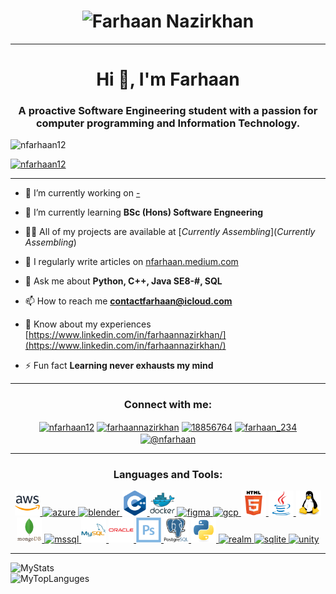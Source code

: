 <h1 align="center">
  <img src="https://github.com/nfarhaan12/nfarhaan12/blob/main/name.svg" alt="Farhaan Nazirkhan" />
</h1>

-----------------------------------------------------------------------------------------------------------------------------------------------------------------------

<h1 align="center">Hi 👋, I'm Farhaan</h1>
<h3 align="center">A proactive Software Engineering student with a passion for computer programming and Information Technology.</h3>

<p align="left"> <img src="https://komarev.com/ghpvc/?username=nfarhaan12&label=Profile%20views&color=0e75b6&style=flat" alt="nfarhaan12" /> </p>

<p align="left"> <a href="https://twitter.com/nfarhaan12" target="blank"><img src="https://img.shields.io/twitter/follow/nfarhaan12?logo=twitter&style=for-the-badge" alt="nfarhaan12" /></a> </p>

-----------------------------------------------------------------------------------------------------------------------------------------------------------------------

- 🔭 I’m currently working on [-](-)

- 🌱 I’m currently learning **BSc (Hons) Software Engneering**

- 👨‍💻 All of my projects are available at [*Currently Assembling*](*Currently Assembling*)

- 📝 I regularly write articles on [nfarhaan.medium.com](nfarhaan.medium.com)

- 💬 Ask me about **Python, C++, Java SE8-#, SQL**

- 📫 How to reach me **contactfarhaan@icloud.com**

- 📄 Know about my experiences [https://www.linkedin.com/in/farhaannazirkhan/](https://www.linkedin.com/in/farhaannazirkhan/)

- ⚡ Fun fact **Learning never exhausts my mind**

-----------------------------------------------------------------------------------------------------------------------------------------------------------------------

<h3 align="center">Connect with me:</h3>
<p align="center">
<a href="https://twitter.com/nfarhaan12" target="blank"><img align="center" src="https://raw.githubusercontent.com/rahuldkjain/github-profile-readme-generator/master/src/images/icons/Social/twitter.svg" alt="nfarhaan12" height="30" width="40" /></a>
<a href="https://linkedin.com/in/farhaannazirkhan" target="blank"><img align="center" src="https://raw.githubusercontent.com/rahuldkjain/github-profile-readme-generator/master/src/images/icons/Social/linked-in-alt.svg" alt="farhaannazirkhan" height="30" width="40" /></a>
<a href="https://stackoverflow.com/users/18856764" target="blank"><img align="center" src="https://raw.githubusercontent.com/rahuldkjain/github-profile-readme-generator/master/src/images/icons/Social/stack-overflow.svg" alt="18856764" height="30" width="40" /></a>
<a href="https://instagram.com/farhaan_234" target="blank"><img align="center" src="https://raw.githubusercontent.com/rahuldkjain/github-profile-readme-generator/master/src/images/icons/Social/instagram.svg" alt="farhaan_234" height="30" width="40" /></a>
<a href="https://medium.com/@nfarhaan" target="blank"><img align="center" src="https://raw.githubusercontent.com/rahuldkjain/github-profile-readme-generator/master/src/images/icons/Social/medium.svg" alt="@nfarhaan" height="30" width="40" /></a>
</p>

-----------------------------------------------------------------------------------------------------------------------------------------------------------------------

<h3 align="center">Languages and Tools:</h3>
<p align="center"> <a href="https://aws.amazon.com" target="_blank" rel="noreferrer"> <img src="https://raw.githubusercontent.com/devicons/devicon/master/icons/amazonwebservices/amazonwebservices-original-wordmark.svg" alt="aws" width="40" height="40"/> </a> <a href="https://azure.microsoft.com/en-in/" target="_blank" rel="noreferrer"> <img src="https://www.vectorlogo.zone/logos/microsoft_azure/microsoft_azure-icon.svg" alt="azure" width="40" height="40"/> </a> <a href="https://www.blender.org/" target="_blank" rel="noreferrer"> <img src="https://download.blender.org/branding/community/blender_community_badge_white.svg" alt="blender" width="40" height="40"/> </a> <a href="https://www.w3schools.com/cpp/" target="_blank" rel="noreferrer"> <img src="https://raw.githubusercontent.com/devicons/devicon/master/icons/cplusplus/cplusplus-original.svg" alt="cplusplus" width="40" height="40"/> </a> <a href="https://www.docker.com/" target="_blank" rel="noreferrer"> <img src="https://raw.githubusercontent.com/devicons/devicon/master/icons/docker/docker-original-wordmark.svg" alt="docker" width="40" height="40"/> </a> <a href="https://www.figma.com/" target="_blank" rel="noreferrer"> <img src="https://www.vectorlogo.zone/logos/figma/figma-icon.svg" alt="figma" width="40" height="40"/> </a> <a href="https://cloud.google.com" target="_blank" rel="noreferrer"> <img src="https://www.vectorlogo.zone/logos/google_cloud/google_cloud-icon.svg" alt="gcp" width="40" height="40"/> </a> <a href="https://www.w3.org/html/" target="_blank" rel="noreferrer"> <img src="https://raw.githubusercontent.com/devicons/devicon/master/icons/html5/html5-original-wordmark.svg" alt="html5" width="40" height="40"/> </a> <a href="https://www.java.com" target="_blank" rel="noreferrer"> <img src="https://raw.githubusercontent.com/devicons/devicon/master/icons/java/java-original.svg" alt="java" width="40" height="40"/> </a> <a href="https://www.linux.org/" target="_blank" rel="noreferrer"> <img src="https://raw.githubusercontent.com/devicons/devicon/master/icons/linux/linux-original.svg" alt="linux" width="40" height="40"/> </a> <a href="https://www.mongodb.com/" target="_blank" rel="noreferrer"> <img src="https://raw.githubusercontent.com/devicons/devicon/master/icons/mongodb/mongodb-original-wordmark.svg" alt="mongodb" width="40" height="40"/> </a> <a href="https://www.microsoft.com/en-us/sql-server" target="_blank" rel="noreferrer"> <img src="https://www.svgrepo.com/show/303229/microsoft-sql-server-logo.svg" alt="mssql" width="40" height="40"/> </a> <a href="https://www.mysql.com/" target="_blank" rel="noreferrer"> <img src="https://raw.githubusercontent.com/devicons/devicon/master/icons/mysql/mysql-original-wordmark.svg" alt="mysql" width="40" height="40"/> </a> <a href="https://www.oracle.com/" target="_blank" rel="noreferrer"> <img src="https://raw.githubusercontent.com/devicons/devicon/master/icons/oracle/oracle-original.svg" alt="oracle" width="40" height="40"/> </a> <a href="https://www.photoshop.com/en" target="_blank" rel="noreferrer"> <img src="https://raw.githubusercontent.com/devicons/devicon/master/icons/photoshop/photoshop-line.svg" alt="photoshop" width="40" height="40"/> </a> <a href="https://www.postgresql.org" target="_blank" rel="noreferrer"> <img src="https://raw.githubusercontent.com/devicons/devicon/master/icons/postgresql/postgresql-original-wordmark.svg" alt="postgresql" width="40" height="40"/> </a> <a href="https://www.python.org" target="_blank" rel="noreferrer"> <img src="https://raw.githubusercontent.com/devicons/devicon/master/icons/python/python-original.svg" alt="python" width="40" height="40"/> </a> <a href="https://realm.io/" target="_blank" rel="noreferrer"> <img src="https://raw.githubusercontent.com/bestofjs/bestofjs-webui/8665e8c267a0215f3159df28b33c365198101df5/public/logos/realm.svg" alt="realm" width="40" height="40"/> </a> <a href="https://www.sqlite.org/" target="_blank" rel="noreferrer"> <img src="https://www.vectorlogo.zone/logos/sqlite/sqlite-icon.svg" alt="sqlite" width="40" height="40"/> </a> <a href="https://unity.com/" target="_blank" rel="noreferrer"> <img src="https://www.vectorlogo.zone/logos/unity3d/unity3d-icon.svg" alt="unity" width="40" height="40"/> </a> </p>

-----------------------------------------------------------------------------------------------------------------------------------------------------------------------


![MyStats](https://github-readme-stats.vercel.app/api?username=nfarhaan12&show_icons=true&theme=gruvbox)
<br>
![MyTopLanguges](https://github-readme-stats.vercel.app/api/top-langs/?username=nfarhaan12&langs_count=8&theme=gruvbox)

